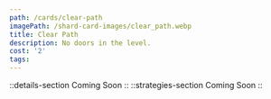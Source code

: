 ```yaml
---
path: /cards/clear-path
imagePath: /shard-card-images/clear_path.webp
title: Clear Path
description: No doors in the level.
cost: '2'
tags:
---
```

::details-section
Coming Soon
::
::strategies-section
Coming Soon
::